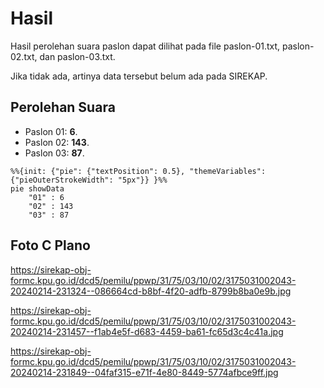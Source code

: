 # Hasil

Hasil perolehan suara paslon dapat dilihat pada file paslon-01.txt, paslon-02.txt, dan paslon-03.txt.

Jika tidak ada, artinya data tersebut belum ada pada SIREKAP.

## Perolehan Suara

 * Paslon 01: **6**.
 * Paslon 02: **143**.
 * Paslon 03: **87**.

```mermaid
%%{init: {"pie": {"textPosition": 0.5}, "themeVariables": {"pieOuterStrokeWidth": "5px"}} }%%
pie showData
    "01" : 6
    "02" : 143
    "03" : 87
```
## Foto C Plano

https://sirekap-obj-formc.kpu.go.id/dcd5/pemilu/ppwp/31/75/03/10/02/3175031002043-20240214-231324--086664cd-b8bf-4f20-adfb-8799b8ba0e9b.jpg

https://sirekap-obj-formc.kpu.go.id/dcd5/pemilu/ppwp/31/75/03/10/02/3175031002043-20240214-231457--f1ab4e5f-d683-4459-ba61-fc65d3c4c41a.jpg

https://sirekap-obj-formc.kpu.go.id/dcd5/pemilu/ppwp/31/75/03/10/02/3175031002043-20240214-231849--04faf315-e71f-4e80-8449-5774afbce9ff.jpg
